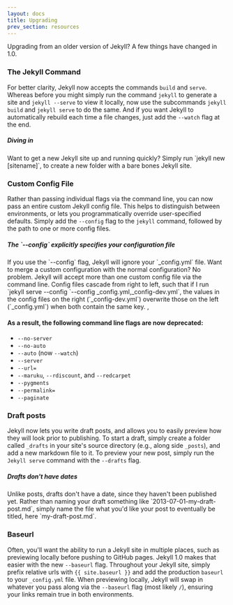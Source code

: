 ```yaml
---
layout: docs
title: Upgrading
prev_section: resources
---
```


Upgrading from an older version of Jekyll? A few things have changed in 1.0.

### The Jekyll Command

For better clarity, Jekyll now accepts the commands `build` and `serve`.
Whereas before you might simply run the command `jekyll` to generate a site
and `jekyll --serve` to view it locally, now use the subcommands `jekyll build`
and `jekyll serve` to do the same. And if you want Jekyll to automatically 
rebuild each time a file changes, just add the `--watch` flag at the end.

<div class="note feature">
  <h5 mardown="1">Diving in</h5>
  <p markdown="1">Want to get a new Jekyll site up and running quickly? Simply run `jekyll new [sitename]`, to create a new folder with a bare bones Jekyll site.</p>
</div>

### Custom Config File

Rather than passing individual flags via the command line, you can now pass an
entire custom Jekyll config file. This helps to distinguish between
environments, or lets you programmatically override user-specified defaults.
Simply add the `--config` flag to the `jekyll` command, followed by the path 
to one or more config files.

<div class="note info">
  <h5 mardown="1">The `--config` explicitly specifies your configuration file</h5>
  <p markdown="1">If you use the `--config` flag, Jekyll will ignore your 
    `_config.yml` file. Want to merge a custom configuration with the normal 
    configuration? No problem. Jekyll will accept more than one custom config 
    file via the command line. Config files cascade from right to left, such 
    that if I run `jekyll serve --config `--config _config.yml,_config-dev.yml`,
    the values in the config files on the right (`_config-dev.yml`) overwrite 
    those on the left (`_config.yml`) when both contain the same key. , </p>
</div>

#### As a result, the following command line flags are now deprecated:

* `--no-server`
* `--no-auto`
* `--auto` (now `--watch`)
* `--server`
* `--url=`
* `--maruku`, `--rdiscount`, and `--redcarpet`
* `--pygments`
* `--permalink=`
* `--paginate`

### Draft posts

Jekyll now lets you write draft posts, and allows you to easily preview how 
they will look prior to publishing. To start a draft, simply create a folder
called `_drafts` in your site's source directory (e.g., along side `_posts`), 
and add a new markdown file to it. To preview your new post, simply run the 
`Jekyll serve` command with the `--drafts` flag.

<div class="note info">
  <h5 mardown="1">Drafts don't have dates</h5>
  <p markdown="1">Unlike posts, drafts don't have a date, since they haven't
  been published yet. Rather than naming your draft something like
  `2013-07-01-my-draft-post.md`, simply name the file what you'd like your 
  post to eventually be titled, here `my-draft-post.md`.</p>
</div>

### Baseurl

Often, you'll want the ability to run a Jekyll site in multiple places, such as
previewing locally before pushing to GitHub pages. Jekyll 1.0 makes that easier 
with the new `--baseurl` flag. Throughout your Jekyll site, simply prefix 
relative urls with `{{ site.baseurl }}` and add the production `baseurl` to
your `_config.yml` file. When previewing locally, Jekyll will swap in whatever
you  pass along via the `--baseurl` flag (most likely `/`), ensuring your links 
remain true in both environments.